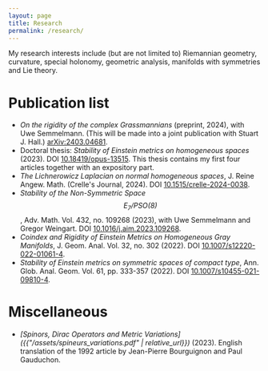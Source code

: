 ```yaml
---
layout: page
title: Research
permalink: /research/
---
```

My research interests include (but are not limited to) Riemannian geometry, curvature, special holonomy, geometric analysis, manifolds with symmetries and Lie theory.

# Publication list

* _On the rigidity of the complex Grassmannians_ (preprint, 2024), with Uwe Semmelmann. (This will be made into a joint publication with Stuart J. Hall.) [arXiv:2403.04681](https://arxiv.org/abs/2403.04681).
* Doctoral thesis: _Stability of Einstein metrics on homogeneous spaces_ (2023). DOI [10.18419/opus-13515](http://dx.doi.org/10.18419/opus-13515). This thesis contains my first four articles together with an expository part.
* _The Lichnerowicz Laplacian on normal homogeneous spaces_, J. Reine Angew. Math. (Crelle's Journal, 2024). DOI [10.1515/crelle-2024-0038](https://doi.org/10.1515/crelle-2024-0038).
* _Stability of the Non-Symmetric Space $$\mathrm{E}_7/\mathrm{PSO}(8)$$_, Adv. Math. Vol. 432, no. 109268 (2023), with Uwe Semmelmann and Gregor Weingart. DOI [10.1016/j.aim.2023.109268](https://doi.org/10.1016/j.aim.2023.109268).
* _Coindex and Rigidity of Einstein Metrics on Homogeneous Gray Manifolds_, J. Geom. Anal. Vol. 32, no. 302 (2022). DOI [10.1007/s12220-022-01061-4](https://doi.org/10.1007/s12220-022-01061-4).
* _Stability of Einstein metrics on symmetric spaces of compact type_, Ann. Glob. Anal. Geom. Vol. 61, pp. 333-357 (2022). DOI [10.1007/s10455-021-09810-4](https://doi.org/10.1007/s10455-021-09810-4).

# Miscellaneous

* _[Spinors, Dirac Operators and Metric Variations]({{"/assets/spineurs_variations.pdf" | relative_url}})_ (2023). English translation of the 1992 article by Jean-Pierre Bourguignon and Paul Gauduchon.
